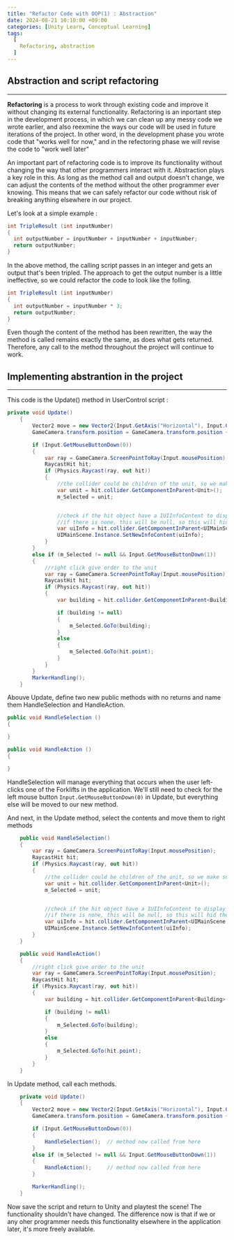 ```yaml
---
title: "Refactor Code with OOP(1) : Abstraction"
date: 2024-08-21 10:10:00 +09:00
categories: [Unity Learn, Conceptual Learning]
tags:
  [
    Refactoring, abstraction
  ]
---
```


## Abstraction and script refactoring
*****

**Refactoring** is a process to work through existing code and improve it without changing its external functionality. Refactoring is an inportant step in the development process, in which we can clean up any messy code we wrote earlier, and also reexmine the ways our code will be used in future iterations of the project. In other word, in the development phase you wrote code that "works well for now," and in the refectoring phase we will revise the code to "work well later"

An important part of refactoring code is to improve its functionality without changing the way that other programmers interact with it. Abstraction plays a key role in this. As long as the method call and output doesn't change, we can adjust the contents of the method without the other programmer ever knowing. This means that we can safely refactor our code without risk of breaking anything elsewhere in our project.

Let's look at a simple example : 

```c#
int TripleResult (int inputNumber)
{
  int outputNumber = inputNumber + inputNumber + inputNumber;
  return outputNumber;
}
```

In the above method, the calling script passes in an integer and gets an output that's been tripled. The approach to get the output number is a little ineffective, so we could refactor the code to look like the folling.

```c#
int TripleResult (int inputNumber)
{
  int outputNumber = inputNumber * 3;
  return outputNumber;
}
```

Even though the content of the method has been rewritten, the way the method is called remains exactly the same, as does what gets returned. Therefore, any call to the method throughout the project will continue to work.

## Implementing abstrantion in the project
*****

This code is the Update() method in UserControl script : 

```c#
private void Update()
    {
        Vector2 move = new Vector2(Input.GetAxis("Horizontal"), Input.GetAxis("Vertical"));
        GameCamera.transform.position = GameCamera.transform.position + new Vector3(move.y, 0, -move.x) * PanSpeed * Time.deltaTime;

        if (Input.GetMouseButtonDown(0))
        {
            var ray = GameCamera.ScreenPointToRay(Input.mousePosition);
            RaycastHit hit;
            if (Physics.Raycast(ray, out hit))
            {
                //the collider could be children of the unit, so we make sure to check in the parent
                var unit = hit.collider.GetComponentInParent<Unit>();
                m_Selected = unit;


                //check if the hit object have a IUIInfoContent to display in the UI
                //if there is none, this will be null, so this will hid the panel if it was displayed
                var uiInfo = hit.collider.GetComponentInParent<UIMainScene.IUIInfoContent>();
                UIMainScene.Instance.SetNewInfoContent(uiInfo);
            }
        }
        else if (m_Selected != null && Input.GetMouseButtonDown(1))
        {
            //right click give order to the unit
            var ray = GameCamera.ScreenPointToRay(Input.mousePosition);
            RaycastHit hit;
            if (Physics.Raycast(ray, out hit))
            {
                var building = hit.collider.GetComponentInParent<Building>();

                if (building != null)
                {
                    m_Selected.GoTo(building);
                }
                else
                {
                    m_Selected.GoTo(hit.point);
                }
            }
        }
        MarkerHandling();
    }
```

Abouve Update, define two new public methods with no returns and name them HandleSelection and HandleAction.

```c#
public void HandleSelection ()
{

}

public void HandleAction ()
{

}
```

HandleSelection will manage everything that occurs when the user left-clicks one of the Forklifts in the application. We'll still need to check for the left mouse button ```Input.GetMouseButtonDown(0)``` in Update, but everything else will be moved to our new method.

And next, in the Update method, select the contents and move them to right methods

```c#
    public void HandleSelection()
    {
        var ray = GameCamera.ScreenPointToRay(Input.mousePosition);
        RaycastHit hit;
        if (Physics.Raycast(ray, out hit))
        {
            //the collider could be children of the unit, so we make sure to check in the parent
            var unit = hit.collider.GetComponentInParent<Unit>();
            m_Selected = unit;


            //check if the hit object have a IUIInfoContent to display in the UI
            //if there is none, this will be null, so this will hid the panel if it was displayed
            var uiInfo = hit.collider.GetComponentInParent<UIMainScene.IUIInfoContent>();
            UIMainScene.Instance.SetNewInfoContent(uiInfo);
        }
    }

    public void HandleAction()
    {
        //right click give order to the unit
        var ray = GameCamera.ScreenPointToRay(Input.mousePosition);
        RaycastHit hit;
        if (Physics.Raycast(ray, out hit))
        {
            var building = hit.collider.GetComponentInParent<Building>();

            if (building != null)
            {
                m_Selected.GoTo(building);
            }
            else
            {
                m_Selected.GoTo(hit.point);
            }
        }
    }
```

In Update method, call each methods.

```c#
    private void Update()
    {
        Vector2 move = new Vector2(Input.GetAxis("Horizontal"), Input.GetAxis("Vertical"));
        GameCamera.transform.position = GameCamera.transform.position + new Vector3(move.y, 0, -move.x) * PanSpeed * Time.deltaTime;

        if (Input.GetMouseButtonDown(0))
        {
            HandleSelection();  // method now called from here
        }
        else if (m_Selected != null && Input.GetMouseButtonDown(1))
        {
            HandleAction();     // method now called from here
        }

        MarkerHandling();
    }
```

Now save the script and return to Unity and playtest the scene! The functionality shouldn't have changed. The difference now is that if we or any oher programmer needs this functionality elsewhere in the application later, it's more freely available.